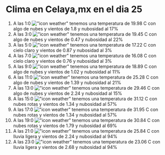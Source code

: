 # Clima en Celaya,mx en el dia 25

1. A las 1:0 !["icon weather"](http://openweathermap.org/img/w/02n.png) tenemos una temperatura de 19.98 C con algo de nubes y  vientos de 1.8 y nubosidad al 17%
1. A las 3:0 !["icon weather"](http://openweathermap.org/img/w/02n.png) tenemos una temperatura de 19.45 C con algo de nubes y  vientos de 0.47 y nubosidad al 22%
1. A las 5:0 !["icon weather"](http://openweathermap.org/img/w/01n.png) tenemos una temperatura de 17.22 C con cielo claro y  vientos de 0.87 y nubosidad al 3%
1. A las 7:0 !["icon weather"](http://openweathermap.org/img/w/01n.png) tenemos una temperatura de 16.08 C con cielo claro y  vientos de 0.76 y nubosidad al 3%
1. A las 9:0 !["icon weather"](http://openweathermap.org/img/w/02d.png) tenemos una temperatura de 18.89 C con algo de nubes y  vientos de 1.02 y nubosidad al 11%
1. A las 11:0 !["icon weather"](http://openweathermap.org/img/w/02d.png) tenemos una temperatura de 25.28 C con algo de nubes y  vientos de 1.39 y nubosidad al 21%
1. A las 13:0 !["icon weather"](http://openweathermap.org/img/w/02d.png) tenemos una temperatura de 29.46 C con algo de nubes y  vientos de 2.24 y nubosidad al 15%
1. A las 15:0 !["icon weather"](http://openweathermap.org/img/w/04d.png) tenemos una temperatura de 31.12 C con nubes rotas y  vientos de 1.34 y nubosidad al 57%
1. A las 17:0 !["icon weather"](http://openweathermap.org/img/w/04d.png) tenemos una temperatura de 31.95 C con nubes rotas y  vientos de 1.34 y nubosidad al 57%
1. A las 19:0 !["icon weather"](http://openweathermap.org/img/w/04d.png) tenemos una temperatura de 30.84 C con nubes rotas y  vientos de 1.79 y nubosidad al 69%
1. A las 21:0 !["icon weather"](http://openweathermap.org/img/w/10n.png) tenemos una temperatura de 25.84 C con lluvia ligera y  vientos de 2.24 y nubosidad al 94%
1. A las 23:0 !["icon weather"](http://openweathermap.org/img/w/10n.png) tenemos una temperatura de 23.06 C con lluvia ligera y  vientos de 2.68 y nubosidad al 94%
